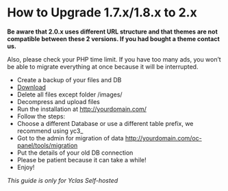 # How to Upgrade 1.7.x/1.8.x to 2.x

**Be aware that 2.0.x uses different URL structure and that themes are not compatible between these 2 versions. If you had bought a theme contact us.**

Also, please check your PHP time limit. If you have too many ads, you won’t be able to migrate everything at once because it will be interrupted.

-   Create a backup of your files and DB
-   [Download](https://yclas.com/self-hosted.html#package)
-   Delete all files except folder /images/
-   Decompress and upload files
-   Run the installation at http://yourdomain.com/
-   Follow the steps:
-   Choose a different Database or use a different table prefix, we recommend using yc3_
-   Got to the admin for migration of data http://yourdomain.com/oc-panel/tools/migration
-   Put the details of your old DB connection
-   Please be patient because it can take a while!
-   Enjoy!



*This guide is only for Yclas Self-hosted*
